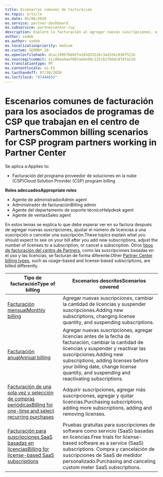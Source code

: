 ```yaml
---
title: Escenarios comunes de facturación
ms.topic: article
ms.date: 05/06/2020
ms.service: partner-dashboard
ms.subservice: partnercenter-csp
description: Explore la facturación al agregar nuevas suscripciones, ajustar la cantidad de licencias o cancelar una suscripción. Vea cómo difieren las suscripciones basadas en el uso y las licencias.
author: sodeb
ms.author: sodeb
ms.localizationpriority: medium
ms.custom: SEOMAY.20
ms.openlocfilehash: dcac190570d42fa165d33226c3ad33ec836f521b
ms.sourcegitcommit: e1c8bea4aaf807aebe99c125cb1fb6dc8fdfa210
ms.translationtype: MT
ms.contentlocale: es-ES
ms.lasthandoff: 07/30/2020
ms.locfileid: "87444632"
---
```

# <a name="common-billing-scenarios-for-csp-program-partners-working-in-partner-center"></a><span data-ttu-id="6bd67-104">Escenarios comunes de facturación para los asociados de programas de CSP que trabajan en el centro de Partners</span><span class="sxs-lookup"><span data-stu-id="6bd67-104">Common billing scenarios for CSP program partners working in Partner Center</span></span>

<span data-ttu-id="6bd67-105">Se aplica a:</span><span class="sxs-lookup"><span data-stu-id="6bd67-105">Applies to:</span></span>

- <span data-ttu-id="6bd67-106">Facturación del programa proveedor de soluciones en la nube (CSP)</span><span class="sxs-lookup"><span data-stu-id="6bd67-106">Cloud Solution Provider (CSP) program billing</span></span>

<span data-ttu-id="6bd67-107">**Roles adecuados**</span><span class="sxs-lookup"><span data-stu-id="6bd67-107">**Appropriate roles**</span></span>

- <span data-ttu-id="6bd67-108">Agente de administrador</span><span class="sxs-lookup"><span data-stu-id="6bd67-108">Admin agent</span></span>
- <span data-ttu-id="6bd67-109">Administrador de facturación</span><span class="sxs-lookup"><span data-stu-id="6bd67-109">Billing admin</span></span>
- <span data-ttu-id="6bd67-110">Agente del departamento de soporte técnico</span><span class="sxs-lookup"><span data-stu-id="6bd67-110">Helpdesk agent</span></span>
- <span data-ttu-id="6bd67-111">Agente de ventas</span><span class="sxs-lookup"><span data-stu-id="6bd67-111">Sales agent</span></span>

<span data-ttu-id="6bd67-112">En estos temas se explica lo que debe esperar ver en su factura después de agregar nuevas suscripciones, ajustar el número de licencias a una suscripción o cancelar una suscripción.</span><span class="sxs-lookup"><span data-stu-id="6bd67-112">These topics explain what you should expect to see on your bill after you add new subscriptions, adjust the number of licenses to a subscription, or cancel a subscription.</span></span> <span data-ttu-id="6bd67-113">Otros [tipos de facturación del centro de Partners](billing-different-types.md), como las suscripciones basadas en el uso y las licencias, se facturan de forma diferente.</span><span class="sxs-lookup"><span data-stu-id="6bd67-113">Other [Partner Center billing types](billing-different-types.md), such as usage-based and license-based subscriptions, are billed differently.</span></span>

| <span data-ttu-id="6bd67-114">Tipo de facturación</span><span class="sxs-lookup"><span data-stu-id="6bd67-114">Type of billing</span></span> | <span data-ttu-id="6bd67-115">Escenarios descritos</span><span class="sxs-lookup"><span data-stu-id="6bd67-115">Scenarios covered</span></span> |
| --------------- | ----------------- |
| [<span data-ttu-id="6bd67-116">Facturación mensual</span><span class="sxs-lookup"><span data-stu-id="6bd67-116">Monthly billing</span></span>](common-billing-scenarios-monthly.md) | <span data-ttu-id="6bd67-117">Agregar nuevas suscripciones, cambiar la cantidad de licencias y suspender suscripciones.</span><span class="sxs-lookup"><span data-stu-id="6bd67-117">Adding new subscriptions, changing license quantity, and suspending subscriptions.</span></span> |
| [<span data-ttu-id="6bd67-118">Facturación anual</span><span class="sxs-lookup"><span data-stu-id="6bd67-118">Annual billing</span></span>](common-billing-scenarios-annual.md) | <span data-ttu-id="6bd67-119">Agregar nuevas suscripciones, agregar licencias antes de la fecha de facturación, cambiar la cantidad de licencias y suspender y reactivar las suscripciones.</span><span class="sxs-lookup"><span data-stu-id="6bd67-119">Adding new subscriptions, adding licenses before your billing date, change license quantity, and suspending and reactivating subscriptions.</span></span> |
| [<span data-ttu-id="6bd67-120">Facturación de una sola vez y selección de compras periódicas</span><span class="sxs-lookup"><span data-stu-id="6bd67-120">Billing for one-time and select recurring purchases</span></span>](common-billing-scenarios-onetime-recurring.md) | <span data-ttu-id="6bd67-121">Adquirir suscripciones, agregar más suscripciones, agregar y quitar licencias.</span><span class="sxs-lookup"><span data-stu-id="6bd67-121">Purchasing subscriptions, adding more subscriptions, adding and removing licenses.</span></span> |
| [<span data-ttu-id="6bd67-122">Facturación para suscripciones SaaS basadas en licencias</span><span class="sxs-lookup"><span data-stu-id="6bd67-122">Billing for license-based SaaS subscriptions</span></span>](common-billing-scenarios-saas.md) | <span data-ttu-id="6bd67-123">Pruebas gratuitas para suscripciones de software como servicio (SaaS) basadas en licencias.</span><span class="sxs-lookup"><span data-stu-id="6bd67-123">Free trials for license-based software as a service (SaaS) subscriptions.</span></span> <span data-ttu-id="6bd67-124">Compra y cancelación de suscripciones de SaaS de medidor personalizado.</span><span class="sxs-lookup"><span data-stu-id="6bd67-124">Purchasing and canceling custom meter SaaS subscriptions.</span></span> |
